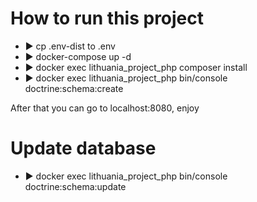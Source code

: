 # How to run this project
 - ▶ cp .env-dist to .env
 - ▶ docker-compose up -d
 - ▶ docker exec lithuania_project_php composer install
 - ▶ docker exec lithuania_project_php bin/console doctrine:schema:create
 
 After that you can go to localhost:8080, enjoy
 
# Update database 
 - ▶ docker exec lithuania_project_php bin/console doctrine:schema:update




